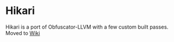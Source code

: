 # Hikari
Hikari is a port of Obfuscator-LLVM with a few custom built passes.  
Moved to [Wiki](https://github.com/HikariProject/Core/wiki)
